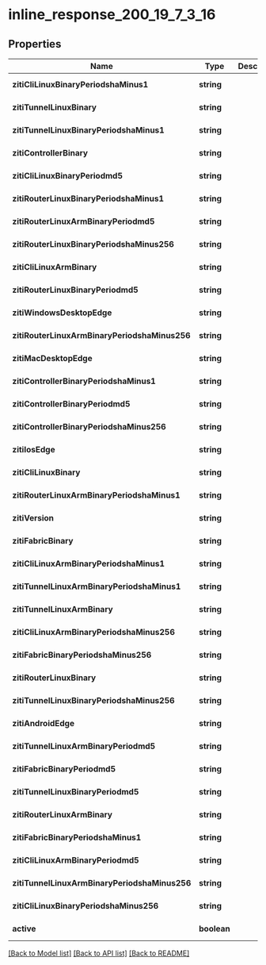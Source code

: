 # inline_response_200_19_7_3_16

## Properties
Name | Type | Description | Notes
------------ | ------------- | ------------- | -------------
**zitiCliLinuxBinaryPeriodshaMinus1** | **string** |  | [default to null]
**zitiTunnelLinuxBinary** | **string** |  | [default to null]
**zitiTunnelLinuxBinaryPeriodshaMinus1** | **string** |  | [default to null]
**zitiControllerBinary** | **string** |  | [default to null]
**zitiCliLinuxBinaryPeriodmd5** | **string** |  | [default to null]
**zitiRouterLinuxBinaryPeriodshaMinus1** | **string** |  | [default to null]
**zitiRouterLinuxArmBinaryPeriodmd5** | **string** |  | [default to null]
**zitiRouterLinuxBinaryPeriodshaMinus256** | **string** |  | [default to null]
**zitiCliLinuxArmBinary** | **string** |  | [default to null]
**zitiRouterLinuxBinaryPeriodmd5** | **string** |  | [default to null]
**zitiWindowsDesktopEdge** | **string** |  | [default to null]
**zitiRouterLinuxArmBinaryPeriodshaMinus256** | **string** |  | [default to null]
**zitiMacDesktopEdge** | **string** |  | [default to null]
**zitiControllerBinaryPeriodshaMinus1** | **string** |  | [default to null]
**zitiControllerBinaryPeriodmd5** | **string** |  | [default to null]
**zitiControllerBinaryPeriodshaMinus256** | **string** |  | [default to null]
**zitiIosEdge** | **string** |  | [default to null]
**zitiCliLinuxBinary** | **string** |  | [default to null]
**zitiRouterLinuxArmBinaryPeriodshaMinus1** | **string** |  | [default to null]
**zitiVersion** | **string** |  | [default to null]
**zitiFabricBinary** | **string** |  | [default to null]
**zitiCliLinuxArmBinaryPeriodshaMinus1** | **string** |  | [default to null]
**zitiTunnelLinuxArmBinaryPeriodshaMinus1** | **string** |  | [default to null]
**zitiTunnelLinuxArmBinary** | **string** |  | [default to null]
**zitiCliLinuxArmBinaryPeriodshaMinus256** | **string** |  | [default to null]
**zitiFabricBinaryPeriodshaMinus256** | **string** |  | [default to null]
**zitiRouterLinuxBinary** | **string** |  | [default to null]
**zitiTunnelLinuxBinaryPeriodshaMinus256** | **string** |  | [default to null]
**zitiAndroidEdge** | **string** |  | [default to null]
**zitiTunnelLinuxArmBinaryPeriodmd5** | **string** |  | [default to null]
**zitiFabricBinaryPeriodmd5** | **string** |  | [default to null]
**zitiTunnelLinuxBinaryPeriodmd5** | **string** |  | [default to null]
**zitiRouterLinuxArmBinary** | **string** |  | [default to null]
**zitiFabricBinaryPeriodshaMinus1** | **string** |  | [default to null]
**zitiCliLinuxArmBinaryPeriodmd5** | **string** |  | [default to null]
**zitiTunnelLinuxArmBinaryPeriodshaMinus256** | **string** |  | [default to null]
**zitiCliLinuxBinaryPeriodshaMinus256** | **string** |  | [default to null]
**active** | **boolean** |  | [default to null]

[[Back to Model list]](../README.md#documentation-for-models) [[Back to API list]](../README.md#documentation-for-api-endpoints) [[Back to README]](../README.md)



